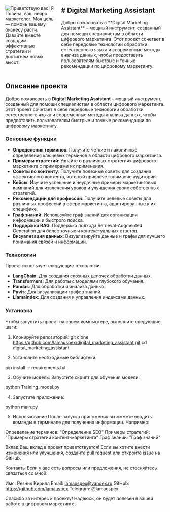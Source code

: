 

<div style="display: flex; align-items: center;">
    <img src="![resizedimage](https://github.com/user-attachments/assets/bc130e81-7605-4007-9664-ec144d62adac)
" alt="Приветствую вас! Я Полина, ваш нейро маркетолог. Моя цель — помочь вашему бизнесу расти. Давайте вместе создадим эффективные стратегии и достигнем новых высот!" style="max-width: 200px; margin-right: 20px;">
    <div>
        <h2># Digital Marketing Assistant</h2>
        <p>Добро пожаловать в **Digital Marketing Assistant** – мощный инструмент, созданный для помощи специалистам в области цифрового маркетинга. Этот проект сочетает в себе передовые технологии обработки естественного языка и современные методы анализа данных, чтобы предоставить пользователям быстрые и точные рекомендации по цифровому маркетингу.</p>
    </div>
</div>

## Описание проекта

Добро пожаловать в **Digital Marketing Assistant** – мощный инструмент, созданный для помощи специалистам в области цифрового маркетинга. Этот проект сочетает в себе передовые технологии обработки естественного языка и современные методы анализа данных, чтобы предоставить пользователям быстрые и точные рекомендации по цифровому маркетингу.

### Основные функции

- **Определения терминов**: Получите четкие и лаконичные определения ключевых терминов в области цифрового маркетинга.
- **Примеры стратегий**: Узнайте о различных стратегиях цифрового маркетинга с примерами их применения.
- **Советы по контенту**: Получите полезные советы для создания эффективного контента, который привлечет внимание аудитории.
- **Кейсы**: Изучите успешные и неудачные примеры маркетинговых кампаний для извлечения уроков и улучшения своих собственных стратегий.
- **Рекомендации для профессий**: Получите целевые советы для различных профессий в сфере маркетинга, адаптированные к их специфике.
- **Граф знаний**: Используйте граф знаний для организации информации и быстрого поиска.
- **Поддержка RAG**: Поддержка подхода Retrieval-Augmented Generation для более точных и контекстуальных ответов.
- **Визуализация данных**: Визуализируйте данные и графы для лучшего понимания связей и информации.

### Технологии

Проект использует следующие технологии:
- **LangChain**: Для создания сложных цепочек обработки данных.
- **Transformers**: Для работы с моделями глубокого обучения.
- **Pandas**: Для обработки и анализа данных.
- **Pyvis**: Для визуализации графов знаний.
- **LlamaIndex**: Для создания и управления индексами данных.

### Установка

Чтобы запустить проект на своем компьютере, выполните следующие шаги:

1. Клонируйте репозиторий:
git clone https://github.com/lamauspex/digital_marketing_assistant.git
cd digital_marketing_assistant

2. Установите необходимые библиотеки:

pip install -r requirements.txt

3. Обучите модель: Запустите скрипт для обучения модели:

python Training_model.py

4. Запустите приложение:

python main.py

5. Использование
После запуска приложения вы можете вводить команды в терминале для получения информации. Например:

Определение терминов: "Определение SEO"
Примеры стратегий: "Примеры стратегии контент-маркетинга"
Граф знаний: "Граф знаний"


Вклад
Ваш вклад в проект приветствуется! Если вы хотите внести изменения или улучшения, создайте pull request или откройте issue на GitHub.

Контакты
Если у вас есть вопросы или предложения, не стесняйтесь связаться со мной:

Имя: Резник Кирилл
Email: lamauspex@yandex.ru
GitHub: https://github.com/lamauspex
Telegram: @lamauspex

Спасибо за интерес к проекту! Надеюсь, он будет полезен в вашей работе в цифровом маркетинге.


 

